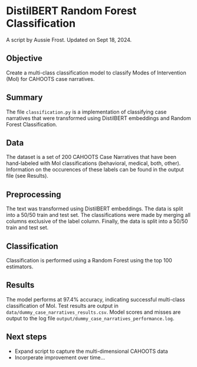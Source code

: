# DistilBERT Random Forest Classification
A script by Aussie Frost. Updated on Sept 18, 2024.

## Objective
Create a multi-class classification model to classify Modes of Intervention (MoI) for CAHOOTS case narratives.

## Summary
The file `classification.py` is a implementation of classifying case narratives that were transformed using DistilBERT embeddings and Random Forest Classification. 

## Data
The dataset is a set of 200 CAHOOTS Case Narratives that have been hand-labeled with MoI classifications (behavioral, medical, both, other). Information on the occurences of these labels can be found in the output file (see Results).

## Preprocessing
The text was transformed using DistilBERT embeddings. The data is split into a 50/50 train and test set. The classifications were made by merging all columns exclusive of the label column. Finally, the data is split into a 50/50 train and test set.

## Classification
Classification is performed using a Random Forest using the top 100 estimators.

## Results
The model performs at 97.4% accuracy, indicating successful multi-class classification of MoI. Test results are output in `data/dummy_case_narratives_results.csv`. Model scores and misses are output to the log file `output/dummy_case_narratives_performance.log`.

## Next steps
- Expand script to capture the multi-dimensional CAHOOTS data
- Incorperate improvement over time...
